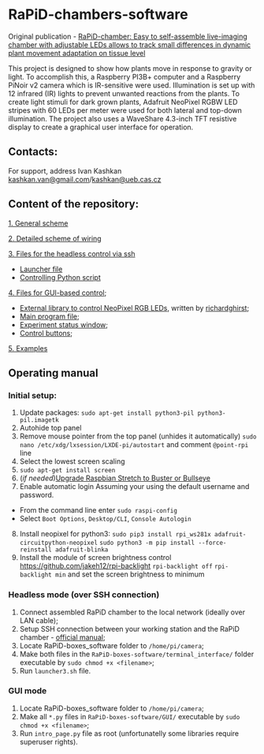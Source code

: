 # RaPiD-chambers-software
Original publication - 
[RaPiD-chamber: Easy to self-assemble live-imaging chamber with adjustable LEDs allows to track small differences in dynamic plant movement adaptation on tissue level](https://www.biorxiv.org/content/10.1101/2022.08.13.503848v1)

This project is designed to show how plants move in response to gravity or light. To accomplish this, a Raspberry PI3B+ computer and a Raspberry PiNoir v2 camera which is IR-sensitive were used. Illumination is set up with 12 infrared (IR) lights to prevent unwanted reactions from the plants. To create light stimuli for dark grown plants, Adafruit NeoPixel RGBW LED stripes with 60 LEDs per meter were used for both lateral and top-down illumination. The project also uses a WaveShare 4.3-inch TFT resistive display to create a graphical user interface for operation.

## Contacts:
For support, address Ivan Kashkan <kashkan.van@gmail.com>/<kashkan@ueb.cas.cz>



## Content of the repository:
[1. General scheme](https://github.com/lamewarden/RaPiD-boxes-software/blob/main/PI_boxes_scheme.pdf)

[2. Detailed scheme of wiring](https://github.com/lamewarden/RaPiD-boxes-software/blob/main/pinout.pdf)

[3. Files for the headless control via ssh](https://github.com/lamewarden/RaPiD-boxes-software/tree/main/terminal_interface)
- [Launcher file](https://github.com/lamewarden/RaPiD-boxes-software/blob/main/terminal_interface/launcher3.sh)
- [Controlling Python script](https://github.com/lamewarden/RaPiD-boxes-software/blob/main/terminal_interface/Phototropism_program_4.py)

[4. Files for GUI-based control](https://github.com/lamewarden/RaPiD-boxes-software/tree/main/GUI);
- [External library to control NeoPixel RGB LEDs](https://github.com/lamewarden/RaPiD-boxes-software/tree/main/GUI/rpi_ws281x-master), written by [richardghirst](https://github.com/richardghirst);
- [Main program file](https://github.com/lamewarden/RaPiD-boxes-software/blob/main/GUI/intro_page.py);
- [Experiment status window](https://github.com/lamewarden/RaPiD-boxes-software/blob/main/GUI/experiment_status.py);
- [Control buttons](https://github.com/lamewarden/RaPiD-boxes-software/blob/main/GUI/controls.py);

[5. Examples](https://github.com/lamewarden/RaPiD-boxes-software/tree/main/examples)


## Operating manual

### Initial setup:
1.  Update packages:
    `sudo apt-get install python3-pil python3-pil.imagetk`
2.  Autohide top panel
3.  Remove mouse pointer from the top panel (unhides it automatically)
    `sudo nano /etc/xdg/lxsession/LXDE-pi/autostart` and comment `@point-rpi` line
4.  Select the lowest screen scaling
5.  `sudo apt-get install screen`
6.  (_if needed_)[Upgrade Raspbian Stretch to Buster or Bullseye](https://www.tomshardware.com/how-to/upgrade-raspberry-pi-os-to-bullseye-from-buster)
7.  Enable automatic login
    Assuming your using the default username and password.

- From the command line enter `sudo raspi-config`
- Select `Boot Options`, `Desktop/CLI`, `Console Autologin`

8. Install neopixel for python3:
`sudo pip3 install rpi_ws281x adafruit-circuitpython-neopixel`
`sudo python3 -m pip install --force-reinstall adafruit-blinka`
9. Install the module of screen brightness control
https://github.com/jakeh12/rpi-backlight
`rpi-backlight off`
`rpi-backlight min`
and set the screen brightness to minimum
### Headless mode (over SSH connection)
1. Connect assembled RaPiD chamber to the local network (ideally over LAN cable);
2. Setup SSH connection between your working station and the RaPiD chamber - [official manual](https://www.raspberrypi.com/documentation/computers/remote-access.html);
3. Locate RaPiD-boxes_software folder to `/home/pi/camera`;
4. Make both files in the `RaPiD-boxes-software/terminal_interface/` folder executable by `sudo chmod +x <filename>`;
5. Run `launcher3.sh` file.

### GUI mode
1. Locate RaPiD-boxes_software folder to `/home/pi/camera`;
2. Make all `*.py` files in `RaPiD-boxes-software/GUI/` executable by `sudo chmod +x <filename>`;
3. Run `intro_page.py` file as root (unfortunatelly some libraries require superuser rights).






